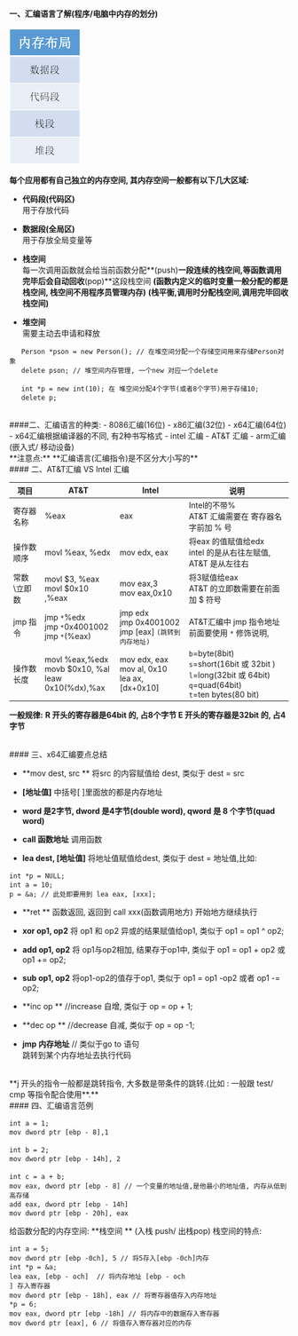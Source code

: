 #### 一、汇编语言了解(程序/电脑中内存的划分)

![](/assets/Snip20190116_3.png)


**每个应用都有自己独立的内存空间, 其内存空间一般都有以下几大区域:**
- **代码段(代码区)**<br>用于存放代码

- **数据段(全局区)**<br>用于存放全局变量等

- **栈空间**<br> 每一次调用函数就会给当前函数分配**(push)**一段连续的栈空间,等函数调用完毕后会自动回收**(pop)**这段栈空间 
**(函数内定义的临时变量一般分配的都是栈空间, 栈空间不用程序员管理内存)**
**(栈平衡,调用时分配栈空间,调用完毕回收栈空间)**

- **堆空间**<br> 需要主动去申请和释放 
```
   Person *pson = new Person(); // 在堆空间分配一个存储空间用来存储Person对象
   delete pson; // 堆空间内存管理, 一个new 对应一个delete

   int *p = new int(10); 在 堆空间分配4个字节(或者8个字节)用于存储10;
   delete p;
```


<br>
####二、汇编语言的种类:
- 8086汇编(16位)
- x86汇编(32位)
- x64汇编(64位)
   -  x64汇编根据编译器的不同, 有2种书写格式
      - intel 汇编
      - AT&T 汇编
- arm汇编 (嵌入式/ 移动设备)

<br>
**注意点:**
**汇编语言(汇编指令)是不区分大小写的**







<br>
#### 二、AT&T汇编 VS Intel 汇编

|项目|AT&T|Intel| 说明|
|-|-|-|-|
|寄存器名称| %eax|eax|Intel的不带% <br> AT&T 汇编需要在 寄存器名字前加 % 号|
|操作数顺序| movl %eax, %edx| mov edx, eax| 将eax 的值赋值给edx <br> intel 的是从右往左赋值, AT&T 是从左往右|
|常数\立即数|movl $3, %eax <br> movl $0x10 ,%eax| mov eax,3 <br> mov eax,0x10| 将3赋值给eax <br> AT&T 的立即数需要在前面加 $ 符号|
|jmp 指令| jmp `*`%edx <br> jmp `*`0x4001002<br> jmp `*`(%eax)| jmp edx <br> jmp 0x4001002 <br> jmp [eax] `(跳转到内存地址)`| AT&T汇编中 jmp 指令地址前面要使用 `*` 修饰说明, |
|操作数长度| movl %eax,%edx <br> movb $0x10, %al <br> leaw 0x10(%dx),%ax| mov edx, eax<br> mov al, 0x10<br> lea ax,[dx+0x10]|`b`=byte(8bit)<br> `s`=short(16bit  或 32bit ) <br> `l`=long(32bit 或 64bit) <br> `q`=quad(64bit) <br> `t`=ten bytes(80 bit)|



**一般规律:**
**R 开头的寄存器是64bit 的, 占8个字节
E 开头的寄存器是32bit 的, 占4字节**



<br>
#### 三、x64汇编要点总结

- **mov dest, src **
将src 的内容赋值给 dest, 类似于 dest = src

- **[地址值]**
中括号[ ]里面放的都是内存地址

- **word 是2字节, dword 是4字节(double word), qword 是 8 个字节(quad word)**

- **call 函数地址**
调用函数

- **lea dest, [地址值]**
将地址值赋值给dest, 类似于 dest = 地址值,比如:
```
int *p = NULL;
int a = 10;
p = &a; // 此处即要用到 lea eax, [xxx];
```

- **ret **
函数返回,  返回到 call xxx(函数调用地方) 开始地方继续执行

- **xor op1, op2**
将 op1 和 op2 异或的结果赋值给op1, 类似于 op1 = op1 ^ op2;

- **add op1, op2**
将 op1与op2相加, 结果存于op1中, 类似于 op1 = op1 + op2 或 op1 += op2;

- **sub op1, op2**
将op1-op2的值存于op1, 类似于 op1 = op1 -op2 或者 op1 -= op2;

- **inc op ** //increase
自增, 类似于 op = op + 1;

- **dec op ** //decrease
自减, 类似于 op = op -1;

- **jmp 内存地址**   // 类似于go to 语句  
跳转到某个内存地址去执行代码
<br>
**j 开头的指令一般都是跳转指令, 大多数是带条件的跳转.(比如 : 一般跟 test/ cmp 等指令配合使用**.**








<br>
#### 四、汇编语言范例

```
int a = 1;
mov dword ptr [ebp - 8],1 

int b = 2;
mov dword ptr [ebp - 14h], 2

int c = a + b;
mov eax, dword ptr [ebp - 8] // 一个变量的地址值,是他最小的地址值, 内存从低到高存储
add eax, dword ptr [ebp - 14h]
mov dword ptr [ebp - 20h], eax
```


给函数分配的内存空间: **栈空间 ** (入栈 push/ 出栈pop)
栈空间的特点:

```
int a = 5;
mov dword ptr [ebp -0ch], 5 // 将5存入[ebp -0ch]内存
int *p = &a;
lea eax, [ebp - och]  // 将内存地址 [ebp - och
] 存入寄存器
mov dword ptr [ebp - 18h], eax // 将寄存器值存入内存地址
*p = 6;
mov eax, dword ptr [ebp -18h] // 将内存中的数据存入寄存器
mov dword ptr [eax], 6 // 将值存入寄存器对应的内存

```




























